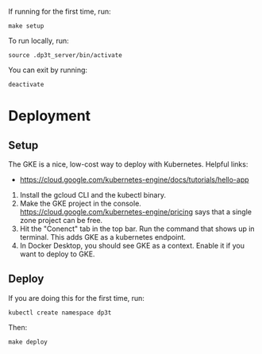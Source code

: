 
If running for the first time, run:
```
make setup
```

To run locally, run:
```
source .dp3t_server/bin/activate
```

You can exit by running:
```
deactivate
```

# Deployment
## Setup
The GKE is a nice, low-cost way to deploy with Kubernetes. Helpful links:
- https://cloud.google.com/kubernetes-engine/docs/tutorials/hello-app

1. Install the gcloud CLI and the kubectl binary.
2. Make the GKE project in the console. https://cloud.google.com/kubernetes-engine/pricing 
says that a single zone project can be free.
3. Hit the "Conenct" tab in the top bar. Run the command that shows up in terminal. This adds GKE as a kubernetes endpoint.
4. In Docker Desktop, you should see GKE as a context. Enable it if you want to deploy to GKE.

## Deploy
If you are doing this for the first time, run:
```
kubectl create namespace dp3t
```

Then:
```
make deploy
```
